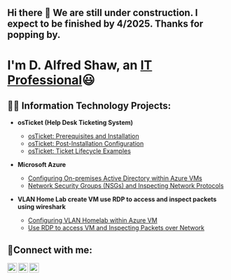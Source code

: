 ## Hi there 👋 We are still under construction. I expect to be finished by 4/2025.                   Thanks for popping by.
<h1> I'm D. Alfred Shaw, an <a href="www.linkedin.com/in/d-alfred-shaw-9bb761347">IT Professional</a>😃</h1>

<h2>👨‍💻 Information Technology Projects:</h2>

- <b>osTicket (Help Desk Ticketing System)</b>
  - [osTicket: Prerequisites and Installation](https://github.com/iTdee1/osticket-prereqs)
  - [osTicket: Post-Installation Configuration](https://github.com/iTdee1/post-install-config)
  - [osTicket: Ticket Lifecycle Examples](https://github.com/iTdee1/ticket-lifecycle)
- <b>Microsoft Azure</b>
  - [Configuring On-premises Active Directory within Azure VMs](https://github.com/iTdee1/configure-ad)
  - [Network Security Groups (NSGs) and Inspecting Network Protocols](https://github.com/iTdee1/azure-network-protocols)
    
- <b>VLAN Home Lab create VM use RDP to access and inspect packets using wireshark </b>
  - [Configuring VLAN Homelab within Azure VM](https://github.com/iTdee1/Create-VLAN)
  - [Use RDP to access VM and Inspecting Packets over Network](https://github.com/iTdee1/azure-network-protocols)

<h2>🤳Connect with me:</h2>

[<img align="left" alt="Josh | Twitter" width="22px" src="https://cdn.jsdelivr.net/npm/simple-icons@v3/icons/twitter.svg" />][twitter]
[<img align="left" alt="Josh | LinkedIn" width="22px" src="https://cdn.jsdelivr.net/npm/simple-icons@v3/icons/linkedin.svg" />][linkedin]
[<img align="left" alt="Josh | Instagram" width="22px" src="https://cdn.jsdelivr.net/npm/simple-icons@v3/icons/instagram.svg" />][instagram]

[twitter]: https://twitter.com/Josh
[instagram]: https://www.instagram.com/Josh
[linkedin]: https://linkedin.com/in/Josh


<!--
**iTdee1/iTdee1** is a ✨ _special_ ✨ repository because its `README.md` (this file) appears on your GitHub profile
